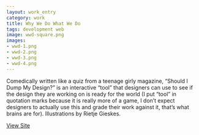 ```yaml
---              
layout: work_entry
category: work
title: Why We Do What We Do
tags: development web
image: wwd-square.png
images: 
- wwd-1.png
- wwd-2.png
- wwd-3.png
- wwd-4.png
---
```

Comedically written like a quiz from a teenage girly magazine, “Should I Dump My Design?” is an interactive “tool” that designers can use to see if the design they are working on is ready for the world (I put “tool” in quotation marks because it is really more of a game, I don’t expect designers to actually use this and grade their work against it, that’s what brains are for). Illustrations by Rietje Gieskes.

[View Site](http://travmckinney.com/designquiz)